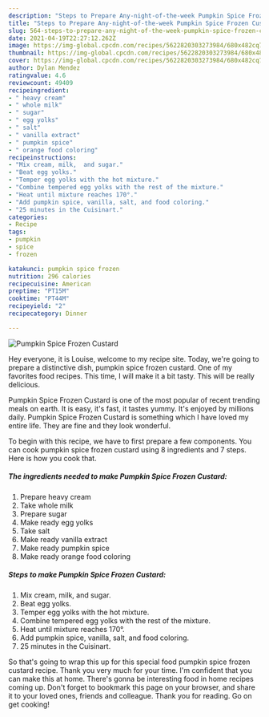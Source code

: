 ```yaml
---
description: "Steps to Prepare Any-night-of-the-week Pumpkin Spice Frozen Custard"
title: "Steps to Prepare Any-night-of-the-week Pumpkin Spice Frozen Custard"
slug: 564-steps-to-prepare-any-night-of-the-week-pumpkin-spice-frozen-custard
date: 2021-04-19T22:27:12.262Z
image: https://img-global.cpcdn.com/recipes/5622820303273984/680x482cq70/pumpkin-spice-frozen-custard-recipe-main-photo.jpg
thumbnail: https://img-global.cpcdn.com/recipes/5622820303273984/680x482cq70/pumpkin-spice-frozen-custard-recipe-main-photo.jpg
cover: https://img-global.cpcdn.com/recipes/5622820303273984/680x482cq70/pumpkin-spice-frozen-custard-recipe-main-photo.jpg
author: Dylan Mendez
ratingvalue: 4.6
reviewcount: 49409
recipeingredient:
- " heavy cream"
- " whole milk"
- " sugar"
- " egg yolks"
- " salt"
- " vanilla extract"
- " pumpkin spice"
- " orange food coloring"
recipeinstructions:
- "Mix cream, milk,  and sugar."
- "Beat egg yolks."
- "Temper egg yolks with the hot mixture."
- "Combine tempered egg yolks with the rest of the mixture."
- "Heat until mixture reaches 170°."
- "Add pumpkin spice, vanilla, salt, and food coloring."
- "25 minutes in the Cuisinart."
categories:
- Recipe
tags:
- pumpkin
- spice
- frozen

katakunci: pumpkin spice frozen 
nutrition: 296 calories
recipecuisine: American
preptime: "PT15M"
cooktime: "PT44M"
recipeyield: "2"
recipecategory: Dinner

---
```



![Pumpkin Spice Frozen Custard](https://img-global.cpcdn.com/recipes/5622820303273984/680x482cq70/pumpkin-spice-frozen-custard-recipe-main-photo.jpg)

Hey everyone, it is Louise, welcome to my recipe site. Today, we're going to prepare a distinctive dish, pumpkin spice frozen custard. One of my favorites food recipes. This time, I will make it a bit tasty. This will be really delicious.

Pumpkin Spice Frozen Custard is one of the most popular of recent trending meals on earth. It is easy, it's fast, it tastes yummy. It's enjoyed by millions daily. Pumpkin Spice Frozen Custard is something which I have loved my entire life. They are fine and they look wonderful.




To begin with this recipe, we have to first prepare a few components. You can cook pumpkin spice frozen custard using 8 ingredients and 7 steps. Here is how you cook that.

<!--inarticleads1-->

##### The ingredients needed to make Pumpkin Spice Frozen Custard:

1. Prepare  heavy cream
1. Take  whole milk
1. Prepare  sugar
1. Make ready  egg yolks
1. Take  salt
1. Make ready  vanilla extract
1. Make ready  pumpkin spice
1. Make ready  orange food coloring




<!--inarticleads2-->

##### Steps to make Pumpkin Spice Frozen Custard:

1. Mix cream, milk,  and sugar.
1. Beat egg yolks.
1. Temper egg yolks with the hot mixture.
1. Combine tempered egg yolks with the rest of the mixture.
1. Heat until mixture reaches 170°.
1. Add pumpkin spice, vanilla, salt, and food coloring.
1. 25 minutes in the Cuisinart.




So that's going to wrap this up for this special food pumpkin spice frozen custard recipe. Thank you very much for your time. I'm confident that you can make this at home. There's gonna be interesting food in home recipes coming up. Don't forget to bookmark this page on your browser, and share it to your loved ones, friends and colleague. Thank you for reading. Go on get cooking!
